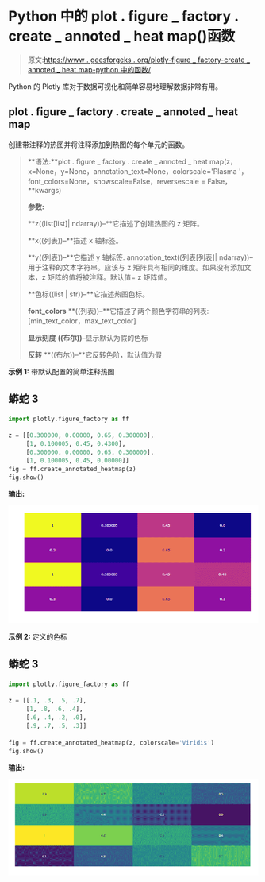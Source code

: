 # Python 中的 plot . figure _ factory . create _ annoted _ heat map()函数

> 原文:[https://www . geesforgeks . org/plotly-figure _ factory-create _ annoted _ heat map-python 中的函数/](https://www.geeksforgeeks.org/plotly-figure_factory-create_annotated_heatmap-function-in-python/)

Python 的 Plotly 库对于数据可视化和简单容易地理解数据非常有用。

## **plot . figure _ factory . create _ annoted _ heat map**

创建带注释的热图并将注释添加到热图的每个单元的函数。

> **语法:**plot . figure _ factory . create _ annoted _ heat map(z，x=None，y=None，annotation_text=None，colorscale='Plasma '，font_colors=None，showscale=False，reversescale = False，**kwargs)
> 
> **参数:**
> 
> **z((list[list]| ndarray))–**它描述了创建热图的 z 矩阵。
> 
> **x((列表))–**描述 x 轴标签。
> 
> **y((列表))–**它描述 y 轴标签. annotation_text((列表[列表]| ndarray))–用于注释的文本字符串。应该与 z 矩阵具有相同的维度。如果没有添加文本，z 矩阵的值将被注释。默认值= z 矩阵值。
> 
> **色标((list | str))–**它描述热图色标。
> 
> **font_colors** **((列表))–**它描述了两个颜色字符串的列表:[min_text_color，max_text_color]
> 
> **显示刻度** **((布尔))**–显示默认为假的色标
> 
> **反转** **((布尔))–**它反转色阶，默认值为假

**示例 1:** 带默认配置的简单注释热图

## 蟒蛇 3

```py
import plotly.figure_factory as ff

z = [[0.300000, 0.00000, 0.65, 0.300000],
     [1, 0.100005, 0.45, 0.4300],
     [0.300000, 0.00000, 0.65, 0.300000],
     [1, 0.100005, 0.45, 0.00000]]
fig = ff.create_annotated_heatmap(z)
fig.show()
```

**输出:**

![](img/aa86ad3a2ef2e9ba631598bcfb8b83e2.png)

**示例 2:** 定义的色标

## 蟒蛇 3

```py
import plotly.figure_factory as ff

z = [[.1, .3, .5, .7],
     [1, .8, .6, .4],
     [.6, .4, .2, .0],
     [.9, .7, .5, .3]]

fig = ff.create_annotated_heatmap(z, colorscale='Viridis')
fig.show()
```

**输出:**

![](img/d24363764406a7048702d6ef69bfdf71.png)